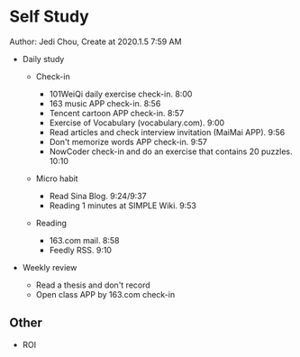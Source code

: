 # Self Study

Author: Jedi Chou, Create at 2020.1.5 7:59 AM

* Daily study
  * Check-in
    * 101WeiQi daily exercise check-in. 8:00
    * 163 music APP check-in. 8:56
    * Tencent cartoon APP check-in. 8:57
    * Exercise of Vocabulary (vocabulary.com). 9:00
    * Read articles and check interview invitation (MaiMai APP). 9:56
    * Don't memorize words APP check-in. 9:57
    * NowCoder check-in and do an exercise that contains 20 puzzles. 10:10

  * Micro habit
    * Read Sina Blog. 9:24/9:37
    * Reading 1 minutes at SIMPLE Wiki. 9:53

  * Reading
    * 163.com mail. 8:58
    * Feedly RSS. 9:10

* Weekly review
  * Read a thesis and don't record
  * Open class APP by 163.com check-in

## Other

* ROI
